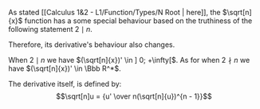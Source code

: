 As stated [[Calculus 1&2 - L1/Function/Types/N Root | here]], the $\sqrt[n]{x}$ function has a some special behaviour based on the truthiness of the following statement $2 \mid n$.

Therefore, its derivative's behaviour also changes.

When $2 \mid n$ we have $(\sqrt[n]{x})' \in ] 0; +\infty[$. 
As for when $2 \nmid n$ we have $(\sqrt[n]{x})' \in \Bbb R^*$.

The derivative itself, is defined by: 
$$\sqrt[n]u = {u' \over n(\sqrt[n]{u})^{n - 1}}$$